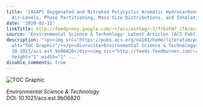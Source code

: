 ```yaml
---
title: '[ASAP] Oxygenated and Nitrated Polycyclic Aromatic Hydrocarbons in Ambient
  Air—Levels, Phase Partitioning, Mass Size Distributions, and Inhalation Bioaccessibility'
date: '2020-02-11'
linkTitle: http://feedproxy.google.com/~r/acs/esthag/~3/frDzFN7_iTA/acs.est.9b06820
source: 'Environmental Science & Technology: Latest Articles (ACS Publications)'
description: '<p><img src="https://pubs.acs.org/na101/home/literatum/publisher/achs/journals/content/esthag/0/esthag.ahead-of-print/acs.est.9b06820/20200211/images/medium/es9b06820_0003.gif"
  alt="TOC Graphic"/></p><div><cite>Environmental Science & Technology</cite></div><div>DOI:
  10.1021/acs.est.9b06820</div><img src="http://feeds.feedburner.com/~r/acs/esthag/~4/frDzFN7_iTA"
  height="1" width="1" ...'
disable_comments: true
---
```

<p><img src="https://pubs.acs.org/na101/home/literatum/publisher/achs/journals/content/esthag/0/esthag.ahead-of-print/acs.est.9b06820/20200211/images/medium/es9b06820_0003.gif" alt="TOC Graphic"/></p><div><cite>Environmental Science & Technology</cite></div><div>DOI: 10.1021/acs.est.9b06820</div><img src="http://feeds.feedburner.com/~r/acs/esthag/~4/frDzFN7_iTA" height="1" width="1" ...
